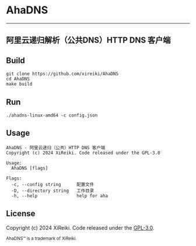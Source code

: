 # AhaDNS
----------
阿里云递归解析（公共DNS）HTTP DNS 客户端
----------

## Build
```
git clone https://github.com/xireiki/AhaDNS
cd AhaDNS
make build
```

## Run
```
./ahadns-linux-amd64 -c config.json
```

## Usage
```
AhaDNS - 阿里云递归（公共）HTTP DNS 客户端
Copyright (c) 2024 XiReiki. Code released under the GPL-3.0

Usage:
  AhaDNS [flags]

Flags:
  -c, --config string      配置文件
  -D, --directory string   工作目录
  -h, --help               help for aha
```

## License

Copyright (c) 2024 XiReiki. Code released under the [GPL-3.0](https://github.com/xireiki/AhaDNS/blob/main/LICENSE). 

<sup>AhaDNS™ is a trademark of XiReiki.</sup>
